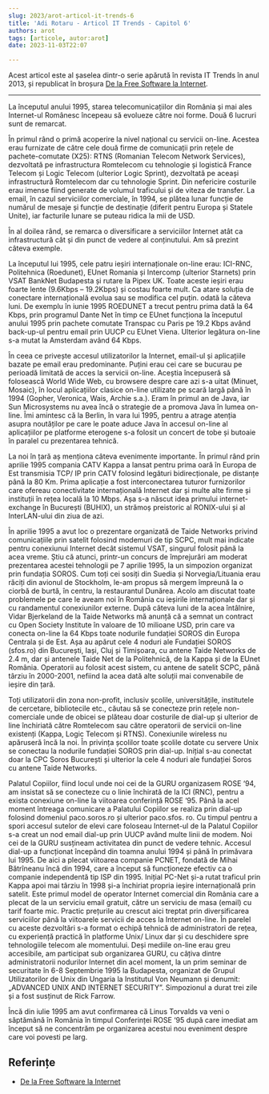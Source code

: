 ```yaml
---
slug: 2023/arot-articol-it-trends-6
title: 'Adi Rotaru - Articol IT Trends - Capitol 6'
authors: arot
tags: [articole, autor:arot]
date: 2023-11-03T22:07

---
```


Acest articol este al șaselea dintr-o serie apărută în revista IT Trends
în anul 2013, și republicat în broșura
[De la Free Software la Internet](https://cronica-it.github.io/arhiva/assets/2013/arot-brosura-a5-tipar.pdf).

<!-- truncate -->

---

La începutul anului 1995, starea telecomunicațiilor din România și mai
ales Internet-ul Românesc începeau să evolueze către noi forme. Două 6 lucruri sunt de remarcat.

În primul rând o primă acoperire la nivel național cu servicii on-line. Acestea erau furnizate de către cele două firme de comunicații prin rețele de pachete-comutate (X25): RTNS (Romanian Telecom Network Services), dezvoltată pe infrastructura Romtelecom cu tehnologie și logistică France Telecom și Logic Telecom (ulterior Logic Sprint), dezvoltată pe aceași infrastructură Romtelecom dar cu tehnologie Sprint. Din nefericire costurile erau imense fiind generate de volumul traficului și de viteza de transfer. La email, în cazul serviciilor comerciale, în 1994, se plătea lunar funcție de numărul de mesaje și funcție de destinație (diferit pentru Europa și Statele Unite), iar facturile lunare se puteau ridica la mii de USD.

În al doilea rând, se remarca o diversificare a serviciilor Internet atât ca infrastructură cât și din punct de vedere al conținutului. Am să prezint câteva exemple.

La începutul lui 1995, cele patru ieșiri internaționale on-line erau: ICI-RNC, Politehnica (Roedunet), EUnet Romania și Intercomp (ulterior Starnets) prin VSAT BankNet Budapesta și rutare la Pipex UK. Toate aceste ieșiri erau foarte lente (9.6Kbps – 19.2Kbps) și costau foarte mult. Ca atare soluția de conectare internațională evolua sau se modifica cel puțin. odată la câteva luni. De exemplu în iunie 1995 ROEDUNET a trecut pentru prima dată la 64 Kbps, prin programul Dante Net în timp ce EUnet funcționa la începutul anului 1995 prin pachete comutate Transpac cu Paris pe 19.2 Kbps având back-up-ul pentru email prin UUCP cu EUnet Viena. Ulterior legătura on-line s-a mutat la Amsterdam având 64 Kbps.

În ceea ce privește accesul utilizatorilor la Internet, email-ul și aplicațiile bazate pe email erau predominante. Puțini erau cei care se bucurau pe perioadă limitată de acces la servicii on-line. Aceștia începuseră să folosească World Wide Web, cu browsere despre care azi s-a uitat (Minuet, Mosaic), în locul aplicațiilor clasice on-line utilizate pe scară largă până în 1994 (Gopher, Veronica, Wais, Archie s.a.). Eram în primul an de Java, iar Sun Microsystems nu avea încă o strategie de a promova Java în lumea on-line. Îmi amintesc că la Berlin, în vara lui 1995, pentru a atrage atenția asupra noutăților pe care le poate aduce Java în accesul on-line al aplicațiilor pe platforme eterogene s-a folosit un concert de tobe și butoaie în paralel cu prezentarea tehnică.

La noi în țară aș menționa câteva evenimente importante. În primul rând prin aprilie 1995 compania CATV Kappa a lansat pentru
prima oară în Europa de Est transmisia TCP/ IP prin CATV folosind legături bidirecționale, pe distanțe până la 80 Km. Prima aplicație a fost interconectarea tuturor furnizorilor care ofereau conectivitate internațională Internet dar și multe alte firme și instituții în rețea locală la 10 Mbps. Așa s-a născut idea primului internet-exchange în București (BUHIX), un strămoș preistoric al RONIX-ului și al InterLAN-ului din ziua de azi.

În aprilie 1995 a avut loc o prezentare organizată de Taide Networks privind comunicațiile prin satelit folosind modemuri de tip SCPC, mult mai indicate pentru conexiunui Internet decât sistemul VSAT, singurul folosit până la acea vreme. Știu că atunci, printr-un concurs de împrejurări am moderat prezentarea acestei tehnologii pe 7 aprilie 1995, la un simpozion organizat prin fundația SOROS. Cum toți cei sosiți din Suedia și Norvegia/Lituania erau răciți din avionul de Stockholm, le-am propus să mergem
împreună la o ciorbă de burtă, în centru, la restaurantul Dunărea. Acolo am discutat toate problemele pe care le aveam noi în România cu ieșirile internaționale dar și cu randamentul conexiunilor externe. După câteva luni de la acea întâlnire, Vidar Bjerkeland de la Taide Networks mă anunță că a semnat un contract cu Open Society Institute în valoare de 10 milioane USD, prin care va conecta on-line la
64 Kbps toate nodurile fundației SOROS din Europa Centrala și de Est. Așa au apărut cele 4 noduri ale Fundației SOROS (sfos.ro) din București, Iași, Cluj și Timișoara, cu antene Taide Networks de 2.4 m, dar și antenele
Taide Net de la Politehnică, de la Kappa și de la EUnet România. Operatorii au folosit acest sistem, cu antene de satelit SCPC, până târziu în 2000-2001, nefiind la acea dată alte soluții mai convenabile de ieșire din țară.

Toți utilizatorii din zona non-profit, inclusiv școlile, universitățile, institutele de cercetare, bibliotecile etc., căutau să se conecteze prin rețele non-comerciale unde de obicei se plăteau doar costurile de dial-up și ulterior de line închiriată către Romtelecom sau către operatorii de servicii on-line existenți (Kappa, Logic Telecom și RTNS). Conexiunile wireless nu apăruseră încă la noi. În privința școlilor toate școlile dotate cu servere Unix se conectau la nodurile fundației SOROS prin dial-up. Inițial s-au conectat doar la CPC Soros București și ulterior la cele 4 noduri ale fundației Soros cu antene Taide Networks.

Palatul Copiilor, fiind locul unde noi cei de la GURU organizasem ROSE ‘94, am insistat să se conecteze cu o linie închirată de la ICI (RNC), pentru a exista conexiune on-line la viitoarea conferință ROSE ‘95. Până la acel moment întreaga comunicare a Palatului Copiilor se realiza prin dial-up folosind domeniul paco.soros.ro și ulterior paco.sfos. ro. Cu timpul pentru a spori accesul sutelor de elevi care foloseau Internet-ul de la Palatul Copiilor s-a creat un nod email dial-up prin UUCP având multe linii de modem. Noi cei de la GURU susțineam activitatea din punct de vedere tehnic. Accesul dial-up a funcționat începând din toamna anului 1994 și până în primăvara lui 1995. De aici a plecat viitoarea companie PCNET, fondată de Mihai Bătrîneanu încă din 1994, care a început să funcționeze efectiv ca o companie independentă tip ISP din 1995. Inițial PC-Net și-a rutat traficul prin Kappa apoi mai târziu în 1998 și-a închiriat propria ieșire internațională prin satelit. Este primul model de operator Internet comercial din România care a plecat de la un serviciu email gratuit, către un serviciu de masa (email) cu tarif foarte mic. Practic prețurile au crescut aici treptat prin diversificarea serviciilor până la
viitoarele servicii de acces la Internet on-line. În parelel cu aceste dezvoltări s-a format o echipă tehnică de administratori de rețea, cu experiență practică în platforme Unix/ Linux dar și cu deschidere spre tehnologiile telecom ale momentului. Deși mediile on-line erau greu accesibile, am participat sub organizarea GURU, cu câțiva dintre administratorii nodurilor Internet din acel moment, la un prim seminar de securitate în 6-8 Septembrie 1995 la Budapesta, organizat de Grupul Utilizatorilor de Unix din Ungaria la Institutul Von Neumann și denumit: „ADVANCED UNIX AND INTERNET SECURITY”. Simpozionul a durat trei zile și a fost susținut de Rick Farrow.

Încă din iulie 1995 am avut confirmarea că Linus Torvalds va veni o săptămână în România în timpul Conferinței ROSE ‘95 după care imediat am început să ne concentrăm pe organizarea acestui nou eveniment despre care voi povesti pe larg.

## Referințe

- [De la Free Software la Internet](https://cronica-it.github.io/arhiva/assets/2013/arot-brosura-a5-tipar.pdf)
